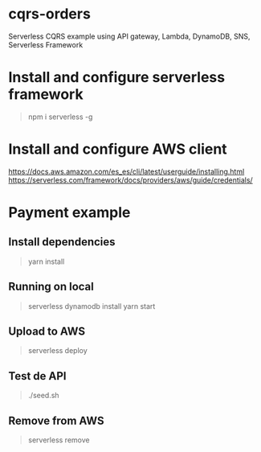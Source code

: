 # cqrs-orders
Serverless CQRS example using API gateway, Lambda, DynamoDB, SNS, Serverless Framework

# Install and configure serverless framework
> npm i serverless -g

# Install and configure AWS client
https://docs.aws.amazon.com/es_es/cli/latest/userguide/installing.html
https://serverless.com/framework/docs/providers/aws/guide/credentials/

# Payment example

## Install dependencies
>yarn install

## Running on local
>serverless dynamodb install
>yarn start

## Upload to AWS
> serverless deploy

## Test de API
> ./seed.sh

## Remove from AWS
> serverless remove
